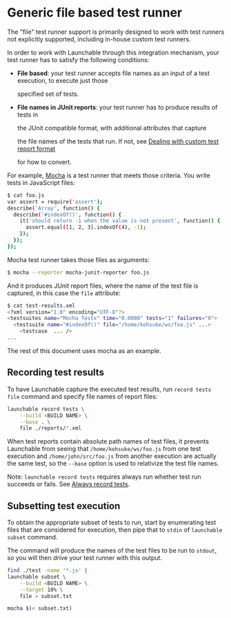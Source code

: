 # Generic file based test runner

The "file" test runner support is primarily designed to work with test runners not explicitly supported, including in-house custom test runners.

In order to work with Launchable through this integration mechanism, your test runner has to satisfy the following conditions:

* **File based**: your test runner accepts file names as an input of a test execution, to execute just those

  specified set of tests.

* **File names in JUnit reports**: your test runner has to produce results of tests in

  the JUnit compatible format, with additional attributes that capture

  the file names of the tests that run. If not, see [Dealing with custom test report format](convert-to-junit.md)

  for how to convert.

For example, [Mocha](https://mochajs.org/#getting-started) is a test runner that meets those criteria. You write tests in JavaScript files:

```bash
$ cat foo.js
var assert = require('assert');
describe('Array', function() {
  describe('#indexOf()', function() {
    it('should return -1 when the value is not present', function() {
      assert.equal([1, 2, 3].indexOf(4), -1);
    });
  });
});
```

Mocha test runner takes those files as arguments:

```bash
$ mocha --reporter mocha-junit-reporter foo.js
```

And it produces JUnit report files, where the name of the test file is captured, in this case the `file` attribute:

```bash
$ cat test-results.xml
<?xml version="1.0" encoding="UTF-8"?>
<testsuites name="Mocha Tests" time="0.0000" tests="1" failures="0">
  <testsuite name="#indexOf()" file="/home/kohsuke/ws/foo.js" ...>
    <testcase  ... />
...
```

The rest of this document uses mocha as an example.

## Recording test results

To have Launchable capture the executed test results, run `record tests file` command and specify file names of report files:

```bash
launchable record tests \
    --build <BUILD NAME> \
    --base . \
    file ./reports/*.xml
```

When test reports contain absolute path names of test files, it prevents Launchable from seeing that `/home/kohsuke/ws/foo.js` from one test execution and `/home/john/src/foo.js` from another execution are actually the same test, so the `--base` option is used to relativize the test file names.

Note: `launchable record tests` requires always run whether test run succeeds or fails. See [Always record tests](always-run.md).

## Subsetting test execution

To obtain the appropriate subset of tests to run, start by enumerating test files that are considered for execution, then pipe that to `stdin` of `launchable subset` command.

The command will produce the names of the test files to be run to `stdout`, so you will then drive your test runner with this output.

```bash
find ./test -name '*.js' | 
launchable subset \
    --build <BUILD NAME> \
    --target 10% \
    file > subset.txt

mocha $(< subset.txt)
```


